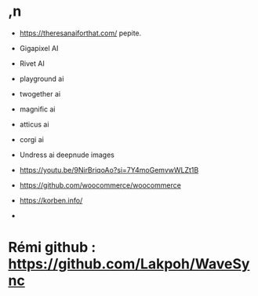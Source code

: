 # ,n
- https://theresanaiforthat.com/ pepite.
- Gigapixel AI
- Rivet AI
- playground ai
- twogether ai
- magnific ai
- atticus ai
- corgi ai
- Undress ai deepnude images

- https://youtu.be/9NirBriqoAo?si=7Y4moGemvwWLZt1B
- https://github.com/woocommerce/woocommerce
- https://korben.info/
-
# Rémi github : https://github.com/Lakpoh/WaveSync 

